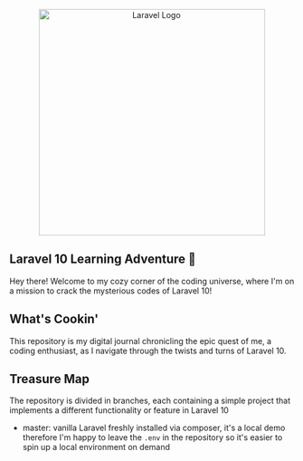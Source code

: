 <p align="center"><a href="https://laravel.com" target="_blank"><img src="https://raw.githubusercontent.com/laravel/art/master/logo-lockup/5%20SVG/2%20CMYK/1%20Full%20Color/laravel-logolockup-cmyk-red.svg" width="400" alt="Laravel Logo"></a></p>

## Laravel 10 Learning Adventure 🚀
Hey there! Welcome to my cozy corner of the coding universe, where I'm on a mission to crack the mysterious codes of Laravel 10! 

## What's Cookin'
This repository is my digital journal chronicling the epic quest of me, a coding enthusiast, as I navigate through the twists and turns of Laravel 10.

## Treasure Map
The repository is divided in branches, each containing a simple project that implements a different functionality or feature in Laravel 10

- master: vanilla Laravel freshly installed via composer, it's a local demo therefore I'm happy to leave the `.env` in the repository so it's easier to spin up a local environment on demand
